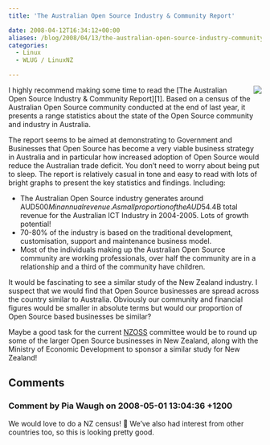 ```yaml
---
title: 'The Australian Open Source Industry & Community Report'

date: 2008-04-12T16:34:12+00:00
aliases: /blog/2008/04/13/the-australian-open-source-industry-community-report/
categories:
  - Linux
  - WLUG / LinuxNZ

---
```

<img src="/blog/dump/aosicr08-cover.png" style="border: 0; float: right; margin-left: 15px;" />  
I highly recommend making some time to read the [The Australian Open Source Industry & Community Report][1]. Based on a census of the Australian Open Source community conducted at the end of last year, it presents a range statistics about the state of the Open Source community and industry in Australia. 

The report seems to be aimed at demonstrating to Government and Businesses that Open Source has become a very viable business strategy in Australia and in particular how increased adoption of Open Source would reduce the Australian trade deficit. You don&#8217;t need to worry about being put to sleep. The report is relatively casual in tone and easy to read with lots of bright graphs to present the key statistics and findings. Including:

  * The Australian Open Source industry generates around AUD$500M in annual revenue. A small proportion of the AUD$54.4B total revenue for the Australian ICT Industry in 2004-2005. Lots of growth potential!
  * 70-80% of the industry is based on the traditional development, customisation, support and maintenance business model.
  * Most of the individuals making up the Australian Open Source community are working professionals, over half the community are in a relationship and a third of the community have children.

It would be fascinating to see a similar study of the New Zealand industry. I suspect that we would find that Open Source businesses are spread across the country similar to Australia. Obviously our community and financial figures would be smaller in absolute terms but would our proportion of Open Source based businesses be similar?

Maybe a good task for the current [NZOSS][2] committee would be to round up some of the larger Open Source businesses in New Zealand, along with the Ministry of Economic Development to sponsor a similar study for New Zealand!

 [1]: http://census.waughpartners.com.au/
 [2]: http://www.nzoss.org.nz/

## Comments

### Comment by Pia Waugh on 2008-05-01 13:04:36 +1200
We would love to do a NZ census! 🙂 We&#8217;ve also had interest from other countries too, so this is looking pretty good.